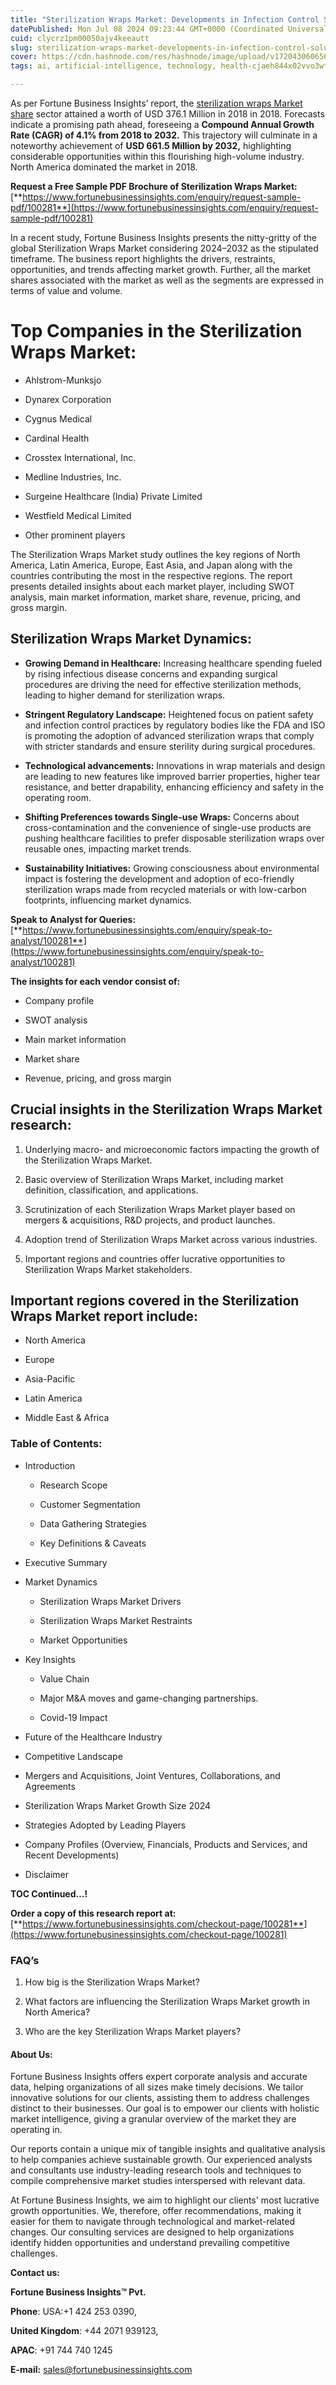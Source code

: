 ```yaml
---
title: "Sterilization Wraps Market: Developments in Infection Control Solutions"
datePublished: Mon Jul 08 2024 09:23:44 GMT+0000 (Coordinated Universal Time)
cuid: clycrz1pm00050ajv4keeautt
slug: sterilization-wraps-market-developments-in-infection-control-solutions
cover: https://cdn.hashnode.com/res/hashnode/image/upload/v1720430606565/1e2467e6-d965-4ddd-911e-8c62291ce061.png
tags: ai, artificial-intelligence, technology, health-cjaeh844x02vvo3wtj5r2s75q, healthcare

---
```


As per Fortune Business Insights’ report, the [sterilization wraps Market share](https://www.fortunebusinessinsights.com/industry-reports/sterilization-wraps-market-100281) sector attained a worth of USD 376.1 Million in 2018 in 2018. Forecasts indicate a promising path ahead, foreseeing a **Compound Annual Growth Rate (CAGR) of 4.1% from 2018 to 2032.** This trajectory will culminate in a noteworthy achievement of **USD 661.5 Million by 2032,** highlighting considerable opportunities within this flourishing high-volume industry. North America dominated the market in 2018.

**Request a Free Sample PDF Brochure of Sterilization Wraps Market:** [**https://www.fortunebusinessinsights.com/enquiry/request-sample-pdf/100281**](https://www.fortunebusinessinsights.com/enquiry/request-sample-pdf/100281)

In a recent study, Fortune Business Insights presents the nitty-gritty of the global Sterilization Wraps Market considering 2024–2032 as the stipulated timeframe. The business report highlights the drivers, restraints, opportunities, and trends affecting market growth. Further, all the market shares associated with the market as well as the segments are expressed in terms of value and volume.

# **Top Companies in the Sterilization Wraps Market:**

* Ahlstrom-Munksjo
    
* Dynarex Corporation
    
* Cygnus Medical
    
* Cardinal Health
    
* Crosstex International, Inc.
    
* Medline Industries, Inc.
    
* Surgeine Healthcare (India) Private Limited
    
* Westfield Medical Limited
    
* Other prominent players
    

The Sterilization Wraps Market study outlines the key regions of North America, Latin America, Europe, East Asia, and Japan along with the countries contributing the most in the respective regions. The report presents detailed insights about each market player, including SWOT analysis, main market information, market share, revenue, pricing, and gross margin.

## Sterilization Wraps Market **Dynamics**:

* **Growing Demand in Healthcare:** Increasing healthcare spending fueled by rising infectious disease concerns and expanding surgical procedures are driving the need for effective sterilization methods, leading to higher demand for sterilization wraps.
    
* **Stringent Regulatory Landscape:** Heightened focus on patient safety and infection control practices by regulatory bodies like the FDA and ISO is promoting the adoption of advanced sterilization wraps that comply with stricter standards and ensure sterility during surgical procedures.
    
* **Technological advancements:** Innovations in wrap materials and design are leading to new features like improved barrier properties, higher tear resistance, and better drapability, enhancing efficiency and safety in the operating room.
    
* **Shifting Preferences towards Single-use Wraps:** Concerns about cross-contamination and the convenience of single-use products are pushing healthcare facilities to prefer disposable sterilization wraps over reusable ones, impacting market trends.
    
* **Sustainability Initiatives:** Growing consciousness about environmental impact is fostering the development and adoption of eco-friendly sterilization wraps made from recycled materials or with low-carbon footprints, influencing market dynamics.
    

**Speak to Analyst for Queries:** [**https://www.fortunebusinessinsights.com/enquiry/speak-to-analyst/100281**](https://www.fortunebusinessinsights.com/enquiry/speak-to-analyst/100281)

**The insights for each vendor consist of:**

* Company profile
    
* SWOT analysis
    
* Main market information
    
* Market share
    
* Revenue, pricing, and gross margin
    

## **Crucial insights in the Sterilization Wraps Market research:**

1. Underlying macro- and microeconomic factors impacting the growth of the Sterilization Wraps Market.
    
2. Basic overview of Sterilization Wraps Market, including market definition, classification, and applications.
    
3. Scrutinization of each Sterilization Wraps Market player based on mergers & acquisitions, R&D projects, and product launches.
    
4. Adoption trend of Sterilization Wraps Market across various industries.
    
5. Important regions and countries offer lucrative opportunities to Sterilization Wraps Market stakeholders.
    

## **Important regions covered in the Sterilization Wraps Market report include:**

* North America
    
* Europe
    
* Asia-Pacific
    
* Latin America
    
* Middle East & Africa
    

### **Table of Contents:**

* Introduction
    
    * Research Scope
        
    * Customer Segmentation
        
    * Data Gathering Strategies
        
    * Key Definitions & Caveats
        
* Executive Summary
    
* Market Dynamics
    
    * Sterilization Wraps Market Drivers
        
    * Sterilization Wraps Market Restraints
        
    * Market Opportunities
        
* Key Insights
    
    * Value Chain
        
    * Major M&A moves and game-changing partnerships.
        
    * Covid-19 Impact
        
* Future of the Healthcare Industry
    
* Competitive Landscape
    
* Mergers and Acquisitions, Joint Ventures, Collaborations, and Agreements
    
* Sterilization Wraps Market Growth Size 2024
    
* Strategies Adopted by Leading Players
    
* Company Profiles (Overview, Financials, Products and Services, and Recent Developments)
    
* Disclaimer
    

**TOC Continued…!**

**Order a copy of this research report at:** [**https://www.fortunebusinessinsights.com/checkout-page/100281**](https://www.fortunebusinessinsights.com/checkout-page/100281)

### **FAQ’s**

1. How big is the Sterilization Wraps Market?
    
2. What factors are influencing the Sterilization Wraps Market growth in North America?
    
3. Who are the key Sterilization Wraps Market players?
    

#### **About Us:**

Fortune Business Insights offers expert corporate analysis and accurate data, helping organizations of all sizes make timely decisions. We tailor innovative solutions for our clients, assisting them to address challenges distinct to their businesses. Our goal is to empower our clients with holistic market intelligence, giving a granular overview of the market they are operating in.

Our reports contain a unique mix of tangible insights and qualitative analysis to help companies achieve sustainable growth. Our experienced analysts and consultants use industry-leading research tools and techniques to compile comprehensive market studies interspersed with relevant data.

At Fortune Business Insights, we aim to highlight our clients' most lucrative growth opportunities. We, therefore, offer recommendations, making it easier for them to navigate through technological and market-related changes. Our consulting services are designed to help organizations identify hidden opportunities and understand prevailing competitive challenges.

**Contact us:**

**Fortune Business Insights™ Pvt.**

**Phone**: USA:+1 424 253 0390,

**United Kingdom**: +44 2071 939123,

**APAC**: +91 744 740 1245

**E-mail:** [sales@fortunebusinessinsights.com](mailto:sales@fortunebusinessinsights.com)